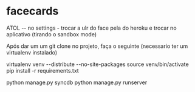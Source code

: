 facecards
=========

ATOL -- no settings - trocar a ulr do face pela do heroku e trocar no aplicativo (tirando o sandbox mode)

Após dar um um git clone no projeto, faça o seguinte (necessario ter um virtualenv instalado)

virtualenv venv --distribute --no-site-packages
source venv/bin/activate
pip install -r requirements.txt 

python manage.py syncdb
python manage.py runserver
